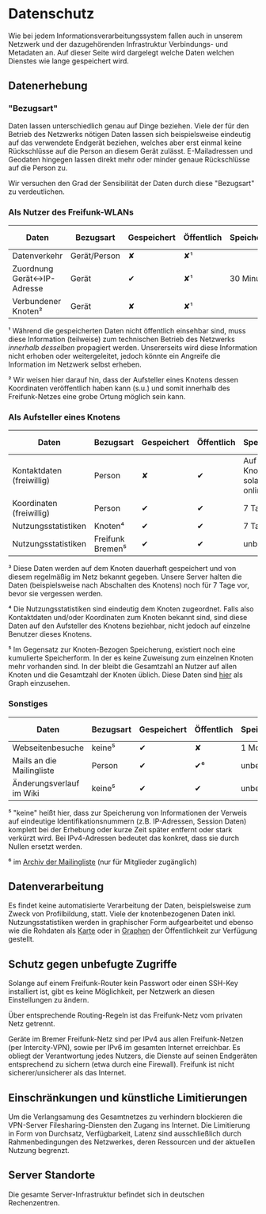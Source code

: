 # Datenschutz

Wie bei jedem Informationsverarbeitungssystem fallen auch in unserem Netzwerk und der dazugehörenden Infrastruktur Verbindungs- und Metadaten an.
Auf dieser Seite wird dargelegt welche Daten welchen Dienstes wie lange gespeichert wird.

## Datenerhebung

### "Bezugsart"

Daten lassen unterschiedlich genau auf Dinge beziehen. Viele der für den Betrieb des Netzwerks nötigen Daten lassen sich beispielsweise eindeutig auf das verwendete Endgerät beziehen, welches aber erst einmal keine Rückschlüsse auf die Person an diesem Gerät zulässt. E-Mailadressen und Geodaten hingegen lassen direkt mehr oder minder genaue Rückschlüsse auf die Person zu.

Wir versuchen den Grad der Sensibilität der Daten durch diese "Bezugsart" zu verdeutlichen.

### Als Nutzer des Freifunk-WLANs

| Daten                      | Bezugsart    | Gespeichert | Öffentlich | Speicherdauer | …im Backup |
|----------------------------|--------------|-------------|------------|---------------|------------|
| Datenverkehr               | Gerät/Person | ✘           | ✘¹         |               |            |
| Zuordnung Gerät↔IP-Adresse | Gerät        | ✔           | ✘¹         | 30 Minuten     | ✘          |
| Verbundener Knoten²        | Gerät        | ✘           | ✘¹         |               |            |

¹ Während die gespeicherten Daten nicht öffentlich einsehbar sind, muss diese Information (teilweise) zum technischen Betrieb des Netzwerks *innerhalb desselben* propagiert werden. Unsererseits wird diese Information nicht erhoben oder weitergeleitet, jedoch könnte ein Angreife die Information im Netzwerk selbst erheben.

² Wir weisen hier darauf hin, dass der Aufsteller eines Knotens dessen Koordinaten veröffentlich haben kann (s.u.) und somit innerhalb des Freifunk-Netzes eine grobe Ortung möglich sein kann.

### Als Aufsteller eines Knotens

| Daten                      | Bezugsart    | Gespeichert | Öffentlich | Speicherdauer | …im Backup |
|----------------------------|--------------|-------------|------------|---------------|------------|
| Kontaktdaten (freiwillig)  | Person       | ✘           | ✔          | Auf dem Knoten, solange dieser online ist       | ✘          |
| Koordinaten (freiwillig)   | Person       | ✔           | ✔          | 7 Tage³       | ✘          |
| Nutzungsstatistiken        | Knoten⁴      | ✔           | ✔          | 7 Tage³    | ✘          |
| Nutzungsstatistiken        | Freifunk Bremen⁵      | ✔           | ✔          | unbegrenzt    | ✘          |

³ Diese Daten werden auf dem Knoten dauerhaft gespeichert und von diesem regelmäßig im Netz bekannt gegeben. Unsere Server halten die Daten (beispielsweise nach Abschalten des Knotens) noch für 7 Tage vor, bevor sie vergessen werden.

⁴ Die Nutzungsstatistiken sind eindeutig dem Knoten zugeordnet. Falls also Kontaktdaten und/oder Koordinaten zum Knoten bekannt sind, sind diese Daten auf den Aufsteller des Knotens beziehbar, nicht jedoch auf einzelne Benutzer dieses Knotens.

⁵ Im Gegensatz zur Knoten-Bezogen Speicherung, existiert noch eine kumulierte Speicherform. In der es keine Zuweisung zum einzelnen Knoten mehr vorhanden sind. In der bleibt die Gesamtzahl an Nutzer auf allen Knoten und die Gesamtzahl der Knoten üblich. Diese Daten sind [hier](https://grafana.bremen.freifunk.net/dashboard/db/globals) als Graph einzusehen.

### Sonstiges

| Daten                      | Bezugsart    | Gespeichert | Öffentlich | Speicherdauer | …im Backup |
|----------------------------|--------------|-------------|------------|---------------|------------|
| Webseitenbesuche           | keine⁵       | ✔           | ✘          | 1 Monat       | +3 Tage    |
| Mails an die Mailingliste  | Person       | ✔           | ✔⁶         | unbegrenzt    | +3 Tage    |
| Änderungsverlauf im Wiki   | keine⁵       | ✔           | ✔          | unbegrenzt    | unbegrenzt |

⁵ "keine" heißt hier, dass zur Speicherung von Informationen der Verweis auf eindeutige Identifikationsnummern (z.B. IP-Adressen, Session Daten) komplett bei der Erhebung oder kurze Zeit später entfernt oder stark verkürzt wird. Bei IPv4-Adressen bedeutet das konkret, dass sie durch Nullen ersetzt werden.

⁶ im [Archiv der Mailingliste](https://lists.ffhb.de/mailman/private/ff-bremen/) (nur für Mitglieder zugänglich)

## Datenverarbeitung

Es findet keine automatisierte Verarbeitung der Daten, beispielsweise zum Zweck von Profilbildung, statt. Viele der knotenbezogenen Daten inkl. Nutzungsstatistiken werden in graphischer Form aufgearbeitet und ebenso wie die Rohdaten als [Karte](https://map.bremen.freifunk.net/) oder in [Graphen](https://grafana.bremen.freifunk.net/dashboard/db/global-selectable) der Öffentlichkeit zur Verfügung gestellt.

## Schutz gegen unbefugte Zugriffe

Solange auf einem Freifunk-Router kein Passwort oder einen SSH-Key installiert ist, gibt es keine Möglichkeit, per Netzwerk an diesen Einstellungen zu ändern.

Über entsprechende Routing-Regeln ist das Freifunk-Netz vom privaten Netz getrennt.

Geräte im Bremer Freifunk-Netz sind per IPv4 aus allen Freifunk-Netzen (per Intercity-VPN), sowie per IPv6 im gesamten Internet erreichbar.
Es obliegt der Verantwortung jedes Nutzers, die Dienste auf seinen Endgeräten entsprechend zu sichern (etwa durch eine Firewall).
Freifunk ist nicht sicherer/unsicherer als das Internet.

## Einschränkungen und künstliche Limitierungen
Um die Verlangsamung des Gesamtnetzes zu verhindern blockieren die VPN-Server Filesharing-Diensten den Zugang ins Internet. Die Limitierung in Form von Durchsatz, Verfügbarkeit, Latenz sind ausschließlich durch Rahmenbedingungen des Netzwerkes, deren Ressourcen und der aktuellen Nutzung begrenzt.

## Server Standorte
Die gesamte Server-Infrastruktur befindet sich in deutschen Rechenzentren.
